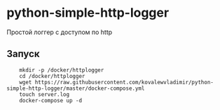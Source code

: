 # python-simple-http-logger
Простой логгер с доступом по http

## Запуск

```
    mkdir -p /docker/httplogger
    cd /docker/httplogger
    wget https://raw.githubusercontent.com/kovalewvladimir/python-simple-http-logger/master/docker-compose.yml
    touch server.log
    docker-compose up -d
```